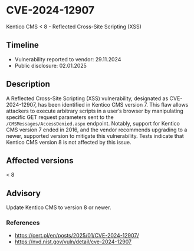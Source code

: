# CVE-2024-12907
Kentico CMS < 8 - Reflected Cross-Site Scripting (XSS)

## Timeline
- Vulnerability reported to vendor: 29.11.2024
- Public disclosure: 02.01.2025

## Description

A Reflected Cross-Site Scripting (XSS) vulnerability, designated as CVE-2024-12907, has been identified in Kentico CMS version 7. This flaw allows attackers to execute arbitrary scripts in a user’s browser by manipulating specific GET request parameters sent to the `/CMSMessages/AccessDenied.aspx` endpoint. Notably, support for Kentico CMS version 7 ended in 2016, and the vendor recommends upgrading to a newer, supported version to mitigate this vulnerability. Tests indicate that Kentico CMS version 8 is not affected by this issue. 

## Affected versions
< 8

## Advisory
Update Kentico CMS to version 8 or newer.

### References
* https://cert.pl/en/posts/2025/01/CVE-2024-12907/
* https://nvd.nist.gov/vuln/detail/cve-2024-12907
